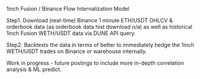 1inch Fusion / Binance Flow Internalization Model

Step1. Download (real-time) Binance 1 minute ETH/USDT OHLCV & orderbook data (as orderbook data hist download n/a) as well as historical 1inch Fusion WETH/USDT data via DUNE API query.

Step2. Backtests the data in terms of better to immediately hedge the 1inch WETH/USDT trades on Binance or warehouse internally.

Work in progress - future postings to include more in-depth correlation analysis & ML predict.
